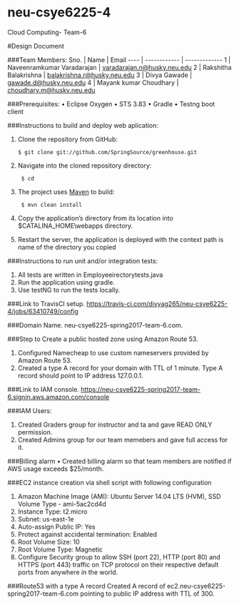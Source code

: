 # neu-csye6225-4
Cloud Computing- Team-6

#Design Document

###Team Members:
Sno. | Name | Email
---- | ------------ | -------------
1 | Naveenramkumar Varadarajan | varadarajan.n@husky.neu.edu
2 | Rakshitha Balakrishna | balakrishna.r@husky.neu.edu
3 | Divya Gawade | gawade.d@husky.neu.edu
4 | Mayank kumar Choudhary | choudhary.m@husky.neu.edu

###Prerequisites:
•	Eclipse Oxygen
•	STS 3.83
•	Gradle
•	Testng boot client

###Instructions to build and deploy web aplication:
1.  Clone the repository from GitHub:

		$ git clone git://github.com/SpringSource/greenhouse.git
2. Navigate into the cloned repository directory:

		$ cd
3. The project uses [Maven](http://maven.apache.org/) to build:

		$ mvn clean install
4.	Copy the application’s directory from its location into $CATALINA_HOME\webapps directory.
5.	Restart the server, the application is deployed with the context path is name of the directory you copied

###Instructions to run unit and/or integration tests:
1.	All tests are written in Employeeirectorytests.java
2.	Run the application using gradle.
3.	Use testNG to run the tests locally.

###Link to TravisCI setup.
https://travis-ci.com/divyag265/neu-csye6225-4/jobs/63410749/config


###Domain Name.
neu-csye6225-spring2017-team-6.com.

###Step to Create a public hosted zone using Amazon Route 53.
1.  Configured Namecheap to use custom nameservers provided by Amazon Route 53.
2.  Created a type A record for your domain with TTL of 1 minute. Type A record should point to IP address 127.0.0.1.

###Link to IAM console.
https://neu-csye6225-spring2017-team-6.signin.aws.amazon.com/console

###IAM Users:
1.	Created Graders group for instructor and ta and gave READ ONLY permission.
2.	Created Admins group for our team memebers and gave full access for it.

###Billing alarm
•	Created billing alarm so that team members are notified if AWS usage exceeds $25/month.

###EC2 instance creation via shell script with following configuration
1.	Amazon Machine Image (AMI): Ubuntu Server 14.04 LTS (HVM), SSD Volume Type - ami-5ac2cd4d
2. 	Instance Type: t2.micro
3. 	Subnet: us-east-1e
4.	Auto-assign Public IP: Yes
5. 	Protect against accidental termination: Enabled
6. 	Root Volume Size: 10
7. 	Root Volume Type: Magnetic
8.	 Configure Security group to allow SSH (port 22), HTTP (port 80) and HTTPS (port 443) traffic on TCP protocol on their respective default ports from anywhere in the world.

###Route53 with a type A record 
Created A record of ec2.neu-csye6225-spring2017-team-6.com pointing to public IP address with TTL of 300.
